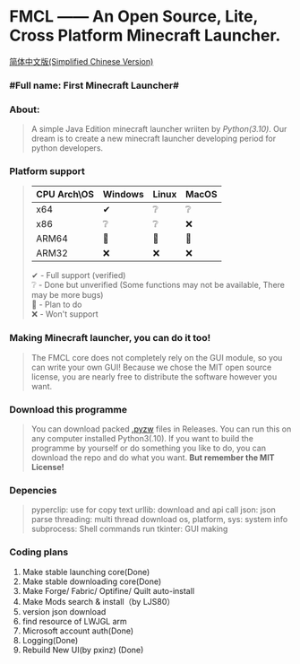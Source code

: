 # FMCL —— An Open Source, Lite, Cross Platform Minecraft Launcher.
[简体中文版(Simplified Chinese Version)](https://github.com/Sharll-large/FMCL/blob/main/README.zh.md)

### #Full name: First Minecraft Launcher#

### About:
  > A simple Java Edition minecraft launcher wriiten by *Python(3.10)*.
  > Our dream is to create a new minecraft launcher developing period for python developers.

### Platform support
> |CPU Arch\OS|Windows|Linux|MacOS|
> |-|-|-|-|
> |x64|✔|❔|❔|
> |x86|❔|❔|❌|
> |ARM64|📌|📌|📌|
> |ARM32|❌|❌|❌|
> 
> 
> ✔ - Full support (verified)  
> ❔ - Done but unverified (Some functions may not be available, There may be more bugs)  
> 📌 - Plan to do  
> ❌ - Won't support  


### Making Minecraft launcher, you can do it too!
  > The FMCL core does not completely rely on the GUI module, so you can write your own GUI!
  > Because we chose the MIT open source license, you are nearly free to distribute the software however you want.

### Download this programme
  > You can download packed [.pyzw](https://docs.python.org/3/library/zipapp.html) files in Releases. You can run this on any computer installed Python3(.10).
  > If you want to build the programme by yourself or do something you like to do, you can download the repo and do what you want. **But remember the MIT License!**

### Depencies
  > pyperclip: use for copy text
  > urllib: download and api call
  > json: json parse
  > threading: multi thread download
  > os, platform, sys: system info
  > subprocess: Shell commands run
  > tkinter: GUI making

### Coding plans
1. Make stable launching core(Done) 
2. Make stable downloading core(Done)
3. Make Forge/ Fabric/ Optifine/ Quilt auto-install
4. Make Mods search & install（by LJS80）
5. version json download 
6. find resource of LWJGL arm
7. Microsoft account auth(Done)
8. Logging(Done)
9. Rebuild New UI(by pxinz) (Done)

